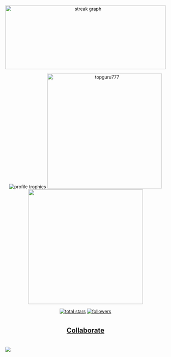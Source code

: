 <!--
**TopGuru777/TopGuru777** is a ✨ _special_ ✨ repository because its `README.md` (this file) appears on your GitHub profile.

Here are some ideas to get you started:

- 🔭 I’m currently working on ...
- 🌱 I’m currently learning ...
- 👯 I’m looking to collaborate on ...
- 🤔 I’m looking for help with ...
- 💬 Ask me about ...
- 📫 How to reach me: ...
- 😄 Pronouns: ...
- ⚡ Fun fact: ...
-->
<br clear="both">

<p align="center">
  <img width="100%" src="https://streak-stats.demolab.com?user=topguru777&locale=en&mode=daily&theme=dracula&hide_border=false&border_radius=5&count_private=true&order=3" height="200" alt="streak graph"  />
</p>

<!--
  <img src="https://github-readme-stats.vercel.app/api?username=topguru777&show_icons=true&locale=en&bg_color=0d1117&text_color=ffffff&repo=convoychat"
    alt="topguru777" width="48%"/>
-->
<p align="center">
<img src="https://github-profile-trophy.vercel.app/?username=topguru777&row=1&column=6&margin-h=8&theme=algolia&count_private=true&margin-w=10&no-frame=true" alt="profile trophies" />
<img width=360 src="https://github-readme-streak-stats.herokuapp.com/?user=topguru777&theme=algolia" alt="topguru777" />
<img width=360 src="https://github-readme-stats.vercel.app/api/top-langs/?username=topguru777&hide_title=true&layout=compact&count_private=true&langs_count=8&theme=highcontrast" />
</p>
<p align="center">
  <a href="https://github.com/topguru777?tab=repositories&sort=stargazers">
    <img alt="total stars" title="Total stars on GitHub" src="https://custom-icon-badges.herokuapp.com/badge/dynamic/json?logo=star&color=55960c&labelColor=488207&label=Stars&style=for-the-badge&query=%24.stars&url=https://api.github-star-counter.workers.dev/user/topguru777"/></a>
  <a href="https://github.com/topguru777?tab=followers">
    <img alt="followers" title="Follow me on Github" src="https://custom-icon-badges.herokuapp.com/github/followers/topguru777?color=236ad3&labelColor=1155ba&style=for-the-badge&logo=person-add&label=Follow&logoColor=white"/></a>
  <a href="https://github.com/topguru777">
   <!-- <img alt="views" title="GitHub profile views" src="https://shields-io-visitor-counter.herokuapp.com/badge?page=topguru777&style=for-the-badge&logo=GitHub"/></a> -->
</p>


<!--
###

# <h2 align="center">Languages</h2>

# <div align="center">
#  <img src="https://skillicons.dev/icons?i=cs,cpp,java,css,sass,html,js,ts,php,py,swift,kotlin,dart,qt&perline=7" />
# </div>

###

###

# <h2 align="center">Frameworks and Libraries</h2>

###

# <div align="center">
#  <img src="https://skillicons.dev/icons?i=angular,dotnet,react,redux,nextjs,laravel,vue,jest,bootstrap,tailwind,django,babel,jquery&perline=7"/>
# </div>

###

# <h2 align="center">Services</h2>

# <div align="center">
#  <img src="https://skillicons.dev/icons?i=aws,azure,firebase,nginx,docker,fastapi,heroku&perline=7" />
# </div>

###

# <h2 align="center">Databases</h2>

# <div align="center">
#  <img src="https://skillicons.dev/icons?i=mysql,mongodb,postgres,redis,sqlite,rabbitmq,supabase,scala&perline=7" />
# </div>

###

# <h2 align="center">Development Tools</h2>

# <div align="center">
#  <img src="https://skillicons.dev/icons?i=atom,idea,postman,vim,visualstudio,vscode&perline=7" />
# </div>

###

-->

# <h2 align="center">Collaborate</h2>

# <div align="center">
#  <img src="https://skillicons.dev/icons?i=git,github,gitlab,githubactions,stackoverflow&perline=7" />
# </div>

###
